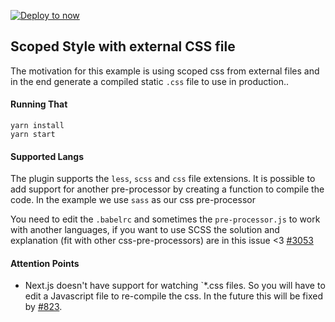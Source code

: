 [![Deploy to now](https://deploy.now.sh/static/button.svg)](https://deploy.now.sh/?repo=https://github.com/zeit/next.js/tree/master/examples/with-external-scoped-css)
## Scoped Style with external CSS file
The motivation for this example is using scoped css from external files and in the end generate a compiled static `.css` file to use in production..

#### Running That

```
yarn install
yarn start
```

#### Supported Langs
The plugin supports the `less`, `scss` and `css` file extensions. It is possible to add support for another pre-processor by creating a function to compile the code. In the example we use `sass` as our css pre-processor

You need to edit the `.babelrc` and sometimes the `pre-processor.js` to work with another languages, if you want to use SCSS the solution and explanation (fit with other css-pre-processors) are in this issue <3 [#3053](https://github.com/zeit/next.js/issues/3053)

#### Attention Points
- Next.js doesn't have support for watching `*.css files. So you will have to edit a Javascript file to re-compile the css. In the future this will be fixed by [#823](https://github.com/zeit/next.js/pull/823).